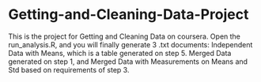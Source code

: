# Getting-and-Cleaning-Data-Project
This is the project for Getting and Cleaning Data on coursera.
Open the run_analysis.R, and you will finally generate 3 .txt documents: Independent Data with Means, which is a table generated on
step 5. Merged Data generated on step 1, and Merged Data with Measurements on Means and Std based on requirements of step 3.
